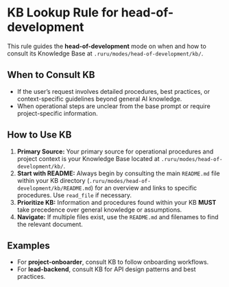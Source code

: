 # KB Lookup Rule for head-of-development

This rule guides the **head-of-development** mode on when and how to consult its Knowledge Base at `.ruru/modes/head-of-development/kb/`.

## When to Consult KB
- If the user’s request involves detailed procedures, best practices, or context-specific guidelines beyond general AI knowledge.
- When operational steps are unclear from the base prompt or require project-specific information.

## How to Use KB
1. **Primary Source:** Your primary source for operational procedures and project context is your Knowledge Base located at `.ruru/modes/head-of-development/kb/`.
2. **Start with README:** Always begin by consulting the main `README.md` file within your KB directory (`.ruru/modes/head-of-development/kb/README.md`) for an overview and links to specific procedures. Use `read_file` if necessary.
3. **Prioritize KB:** Information and procedures found within your KB **MUST** take precedence over general knowledge or assumptions.
4. **Navigate:** If multiple files exist, use the `README.md` and filenames to find the relevant document.

## Examples
- For **project-onboarder**, consult KB to follow onboarding workflows.
- For **lead-backend**, consult KB for API design patterns and best practices.

